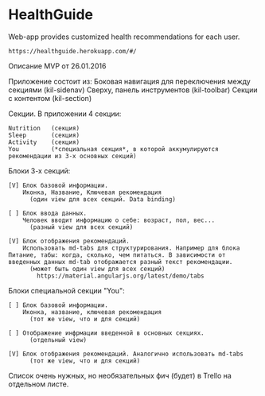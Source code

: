 # HealthGuide
Web-app provides  customized health recommendations for each user.

    https://healthguide.herokuapp.com/#/

Описание MVP от 26.01.2016

Приложение состоит из:
    Боковая навигация для переключения между секциями (kil-sidenav)
    Сверху, панель инструментов                       (kil-toolbar)
    Секции с контентом                                (kil-section)

Секции.
  В приложении 4 секции:

    Nutrition   (секция)
    Sleep       (секция)
    Activity    (секция)
    You         (*специальная секция*, в которой аккумулируются рекомендации из 3-х основных секций)

  Блоки 3-х секций:

    [V] Блок базовой информации.
        Иконка, Название, Ключевая рекомендация
          (один view для всех секций. Data binding)

    [ ] Блок ввода данных.
        Человек вводит информацию о себе: возраст, пол, вес...
          (разный view для всех секций)

    [V] Блок отображения рекомендаций.
        Использовать md-tabs для структурирования. Например для блока Питание, табы: когда, сколько, чем питаться. В зависимости от введенных данных md-tab отображается разный текст рекомендации.
          (может быть один view для всех секций)
            https://material.angularjs.org/latest/demo/tabs

  Блоки специальной секции "You":

    [ ] Блок базовой информации.
        Иконка, название, ключевая рекомендация
          (тот же view, что и для секций)

    [ ] Отображение инфрмации введенной в основных секциях.
          (отдельный view)

    [V] Блок отображения рекомендаций. Аналогично использовать md-tabs
          (тот же view, что и для секций)


Список очень нужных, но необязательных фич (будет) в Trello на отдельном листе.
